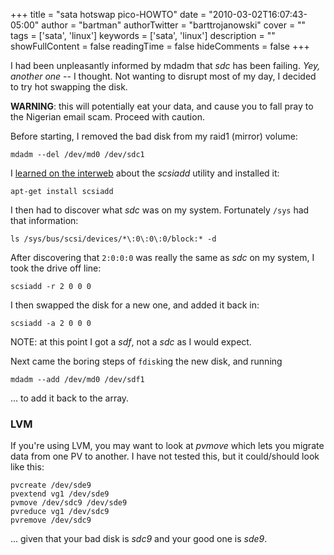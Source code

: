 +++
title = "sata hotswap pico-HOWTO"
date = "2010-03-02T16:07:43-05:00"
author = "bartman"
authorTwitter = "barttrojanowski"
cover = ""
tags = ['sata', 'linux']
keywords = ['sata', 'linux']
description = ""
showFullContent = false
readingTime = false
hideComments = false
+++

I had been unpleasantly informed by mdadm that *sdc* has been failing.  *Yey, another one* -- I thought.
Not wanting to disrupt most of my day, I decided to try hot swapping the disk.

<!--more-->

<b>WARNING</b>: this will potentially eat your data, and cause you to fall pray to the
Nigerian email scam.  Proceed with caution.

Before starting, I removed the bad disk from my raid1 (mirror) volume:

    mdadm --del /dev/md0 /dev/sdc1

I [learned on the interweb](http://linux.derkeiler.com/Newsgroups/comp.os.linux.hardware/2006-11/msg00122.html)
about the *scsiadd* utility and installed it:

    apt-get install scsiadd

I then had to discover what *sdc* was on my system.  Fortunately `/sys` had that information:

    ls /sys/bus/scsi/devices/*\:0\:0\:0/block:* -d    

After discovering that `2:0:0:0` was really the same as *sdc* on my system, I took the drive off line:

    scsiadd -r 2 0 0 0

I then swapped the disk for a new one, and added it back in:

    scsiadd -a 2 0 0 0

NOTE: at this point I got a *sdf*, not a *sdc* as I would expect.

Next came the boring steps of `fdisk`ing the new disk, and running

    mdadm --add /dev/md0 /dev/sdf1

... to add it back to the array.

### LVM

If you're using LVM, you may want to look at *pvmove* which lets you migrate data from one PV to another.  I have not
tested this, but it could/should look like this:

    pvcreate /dev/sde9
    pvextend vg1 /dev/sde9
    pvmove /dev/sdc9 /dev/sde9
    pvreduce vg1 /dev/sdc9
    pvremove /dev/sdc9

... given that your bad disk is *sdc9* and your good one is *sde9*.